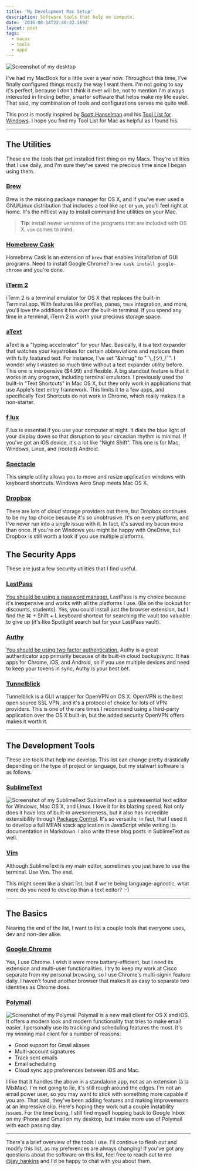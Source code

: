 ```yaml
---
title: 'My Development Mac Setup'
description: Software tools that help me compute.
date: '2016-08-14T22:40:32.169Z'
layout: post
tags:
  - macos
  - tools
  - apps
---
```


![Screenshot of my desktop](jay_macbook.jpg)

I've had my MacBook for a little over a year now. Throughout this time, I've finally configured things mostly the way I want them. I'm not going to say it's perfect, because I don't think it ever will be, not to mention I'm always interested in finding better, smarter software that helps make my life easier. That said, my combination of tools and configurations serves me quite well.

This post is mostly inspired by [Scott Hanselman](https://twitter.com/shanelsman) and his [Tool List for Windows](http://www.hanselman.com/tools). I hope you find my Tool List for Mac as helpful as I found his.

---

## The Utilities

These are the tools that get installed first thing on my Macs. They're utilities that I use daily, and I'm sure they've saved me precious time since I began using them.

### [Brew][]

Brew is the missing package manager for OS X, and if you've ever used a GNU/Linux distribution that includes a tool like `apt` or `yum`, you'll feel right at home. It's the niftiest way to install command line utilities on your Mac.

> **Tip**: install newer versions of the programs that are included with OS X. `vim` comes to mind.

### [Homebrew Cask][]

Homebrew Cask is an extension of `brew` that enables installation of GUI programs. Need to install Google Chrome? `brew cask install google-chrome` and you're done.

### [iTerm 2][]

iTerm 2 is a terminal emulator for OS X that replaces the built-in Terminal.app. With features like profiles, panes, `tmux` integration, and more, you'll love the additions it has over the built-in terminal. If you spend any time in a terminal, iTerm 2 is worth your precious storage space.

### [aText][]

aText is a "typing accelerator" for your Mac. Basically, it is a text expander that watches your keystrokes for certain abbreviations and replaces them with fully featured text. For instance, I've set "&shrug" to "¯\\\_(ツ)\_/¯". I wonder why I wasted so much time without a text expander utility before. This one is inexpensive (\$4.99) and flexible. A big standout feature is that it works in any program, including terminal emulators. I previously used the built-in "Text Shortcuts" in Mac OS X, but they only work in applications that use Apple's text entry framework. This limits it to a few apps, and specifically Text Shortcuts do not work in Chrome, which really makes it a non-starter.

### [f.lux][]

F.lux is essential if you use your computer at night. It dials the blue light of your display down so that disruption to your circadian rhythm is minimal. If you've got an iOS device, it's a lot like "Night Shift". This one is for Mac, Windows, Linux, and (rooted) Android.

### [Spectacle][]

This simple utility allows you to move and resize application windows with keyboard shortcuts. Windows Aero Snap meets Mac OS X.

### [Dropbox][]

There are lots of cloud storage providers out there, but Dropbox continues to be my top choice because it's so unobtrusive. It's on every platform, and I've never run into a single issue with it. In fact, it's saved my bacon more than once. If you're on Windows you might be happy with OneDrive, but Dropbox is still worth a look if you use multiple platforms.

[brew]: http://brew.sh/ 'Brew Website'
[homebrew cask]: https://caskroom.github.io/ 'Homebrew Cask Website'
[iterm 2]: https://iterm2.com 'iTerm 2 Website'
[f.lux]: https://justgetflux.com 'f.lux Website'
[spectacle]: https://www.spectacleapp.com/ 'Spectacle Website'
[dropbox]: https://dropbox.com 'Dropbox Website'
[atext]: https://www.trankynam.com/atext/ 'aText Website'

## The Security Apps

These are just a few security utilities that I find useful.

### [LastPass][]

[You should be using a password manager.](http://www.wired.com/2016/01/you-need-a-password-manager/) LastPass is my choice because it's inexpensive and works with all the platforms I use. (Be on the lookout for discounts, students). Yes, you could install just the browser extension, but I find the ⌘ + Shift + L keyboard shortcut for searching the vault too valuable to give up (it's like Spotlight search but for your LastPass vault).

### [Authy][]

[You should be using two factor authentication.](http://lifehacker.com/5938565/heres-everywhere-you-should-enable-two-factor-authentication-right-now) Authy is a great authenticator app primarily because of its built-in cloud backup/sync. It has apps for Chrome, iOS, and Android, so if you use multiple devices and need to keep your tokens in sync, Authy is your best bet.

### [Tunnelblick][]

Tunnelblick is a GUI wrapper for OpenVPN on OS X. OpenVPN is the best open source SSL VPN, and it's a protocol of choice for lots of VPN providers. This is one of the rare times I recommend using a third-party application over the OS X built-in, but the added security OpenVPN offers makes it worth it.

[lastpass]: https://lastpass.com 'LastPass Website'
[authy]: https://authy.com 'Authy Website'
[tunnelblick]: https://tunnelblick.net/ 'Tunnelblick Website'

---

## The Development Tools

These are tools that help me develop. This list can change pretty drastically depending on the type of project or language, but my stalwart software is as follows.

### [SublimeText][]

![Screenshot of my SublimeText](sublime.png)
SublimeText is a quintessential text editor for Windows, Mac OS X, and Linux. I love it for its blazing speed. Not only does it have lots of built-in awesomeness, but it also has incredible extensibility through [Package Control](https://packagecontrol.io/). It's so versatile, in fact, that I used it to develop a full MEAN stack application in JavaScript while writing its documentation in Markdown. I also write these blog posts in SublimeText as well.

### [Vim][]

Although SublimeText is my main editor, sometimes you just have to use the terminal. Use Vim. The end.

This might seem like a short list, but if we're being language-agnostic, what more do you need to develop than a text editor? :-)

[sublimetext]: https://www.sublimetext.com/ 'SublimeText Website'
[vim]: http://www.vim.org/ 'Vim Website'

---

## The Basics

Nearing the end of the list, I want to list a couple tools that everyone uses, dev and non-dev alike.

### [Google Chrome][]

Yes, I use Chrome. I wish it were more battery-efficient, but I need its extension and multi-user functionalities. I try to keep my work at Cisco separate from my personal browsing, so I use Chrome's multi-signin feature daily. I haven't found another browser that makes it as easy to separate two identities as Chrome does.

### [Polymail][]

![Screenshot of my Polymail](polymail.png)
Polymail is a new mail client for OS X and iOS. It offers a modern look and modern functionality that tries to make email easier. I personally use its tracking and scheduling features the most. It's my winning mail client for a number of reasons:

- Good support for Gmail aliases
- Multi-account signatures
- Track sent emails
- Email scheduling
- Cloud sync app preferences between iOS and Mac.

I like that it handles the above in a standalone app, not as an extension (à la MixMax). I'm not going to lie, it's still rough around the edges. I'm not an email power user, so you may want to stick with something more capable if you are. That said, they've been adding features and making improvements at an impressive clip. Here's hoping they work out a couple instability issues. For the time being, I still find myself hopping back to Google Inbox on my iPhone and Gmail on my desktop, but I make more use of Polymail with each passing day.

[google chrome]: https://google.com/chrome 'Google Chrome Website'
[polymail]: https://polymail.io/ 'Polymail Website'

---

There's a brief overview of the tools I use. I'll continue to flesh out and modify this list, as my preferences are always changing! If you've got any questions about the software on this list, feel free to reach out to me [@jay_hankins](https://twitter.com/jay_hankins) and I'd be happy to chat with you about them.
